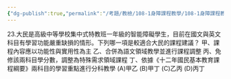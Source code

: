 ```yaml
---
{"dg-publish":true,"permalink":"/考題/教檢/108-1身障課程教學/108-1身障課程教學-第1大題第23題/","tags":["考題","題目","未完"]}
---
```


23.大民是高級中等學校集中式特教班一年級的智能障礙學生，目前在國文與英文科目有學習功能嚴重缺損的情形。下列哪一項是較適合大民的課程建議？
甲、課程內容應以功能性與實用性為主
乙、合併為語文領域教學並進行課程調整
丙、免修該兩科目學分數，調整為特殊需求領域課程
丁、依據《十二年國民基本教育課程綱要》兩科目的學習重點進行分科教學
(A)甲乙 (B)甲丁 (C)乙丙 (D)丙丁
